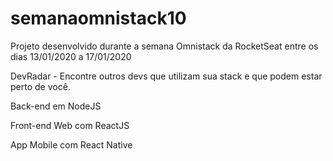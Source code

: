 # semanaomnistack10
Projeto desenvolvido durante a semana Omnistack da RocketSeat entre os dias 13/01/2020 a 17/01/2020

DevRadar - Encontre outros devs que utilizam sua stack e que podem estar perto de você.

Back-end em NodeJS

Front-end Web com ReactJS

App Mobile com React Native

